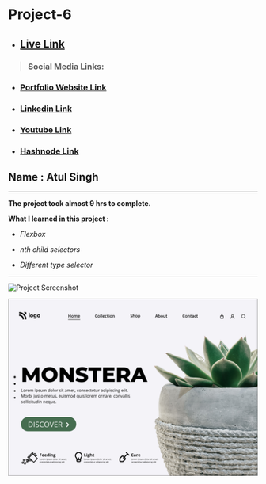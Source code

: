 # Project-6

- ## [Live Link](https://ineuron-live-class-project-6.netlify.app/ "Netlify")
> ### Social Media Links:

- ### [Portfolio Website Link](https://www.findcoder.io/u/atulsinghatul)
- ### [Linkedin Link](https://www.linkedin.com/in/atul-singh-082529249/)
- ### [Youtube Link](https://www.youtube.com/channel/UCBNc9Vs9mAFxnAKjzWRqDFQ)
- ### [Hashnode Link](https://atulsinghatul.hashnode.dev/)

## Name : Atul Singh

---

**The project took almost 9 hrs to complete.**

**What I learned in this project :**

- _Flexbox_

- _nth child selectors_
- _Different type selector_

---

![Project Screenshot](https://img.shields.io/badge/LiveClass-Project--6-yellow)

![LCO](./6.png)

